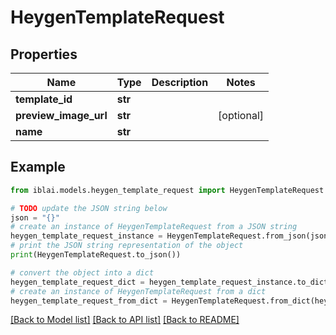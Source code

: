 # HeygenTemplateRequest


## Properties

Name | Type | Description | Notes
------------ | ------------- | ------------- | -------------
**template_id** | **str** |  | 
**preview_image_url** | **str** |  | [optional] 
**name** | **str** |  | 

## Example

```python
from iblai.models.heygen_template_request import HeygenTemplateRequest

# TODO update the JSON string below
json = "{}"
# create an instance of HeygenTemplateRequest from a JSON string
heygen_template_request_instance = HeygenTemplateRequest.from_json(json)
# print the JSON string representation of the object
print(HeygenTemplateRequest.to_json())

# convert the object into a dict
heygen_template_request_dict = heygen_template_request_instance.to_dict()
# create an instance of HeygenTemplateRequest from a dict
heygen_template_request_from_dict = HeygenTemplateRequest.from_dict(heygen_template_request_dict)
```
[[Back to Model list]](../README.md#documentation-for-models) [[Back to API list]](../README.md#documentation-for-api-endpoints) [[Back to README]](../README.md)


